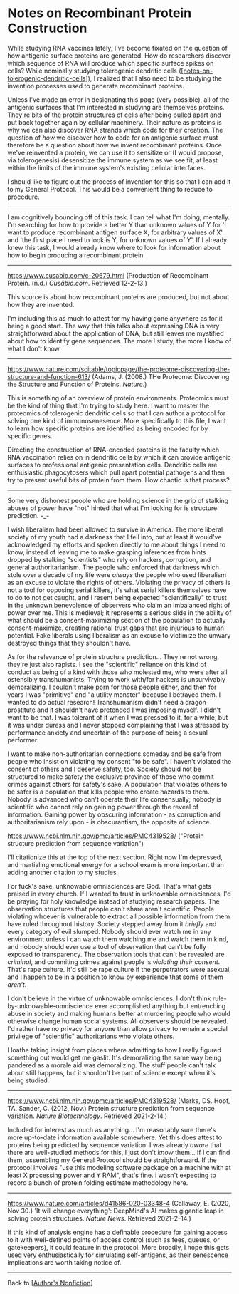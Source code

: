 # Notes on Recombinant Protein Construction

While studying RNA vaccines lately, I've become fixated on the question of how antigenic surface proteins are generated.  How do researchers discover which sequence of RNA will produce which specific surface spikes on cells?  While nominally studying tolerogenic dendritic cells ([[notes-on-tolerogenic-dendritic-cells]]), I realized that I also need to be studying the invention processes used to generate recombinant proteins.

Unless I've made an error in designating this page (very possible), all of the antigenic surfaces that I'm interested in studying are themselves proteins.  They're bits of the protein structures of cells after being pulled apart and put back together again by cellular machinery.  Their nature as proteins is why we can also discover RNA strands which code for their creation.  The question of *how* we discover how to code for an antigenic surface must therefore be a question about how we invent recombinant proteins.  Once we've reinvented a protein, we can use it to sensitize or (I would propose, via tolerogenesis) desensitize the immune system as we see fit, at least within the limits of the immune system's existing cellular interfaces.

I should like to figure out the process of invention for this so that I can add it to my General Protocol.  This would be a convenient thing to reduce to procedure.

---

I am cognitively bouncing off of this task.  I can tell what I'm doing, mentally.  I'm searching for how to provide a better Y than unknown values of Y for 'I want to produce recombinant antigen surface X, for arbitrary values of X' and 'the first place I need to look is Y, for unknown values of Y'.  If I already knew this task, I would already know where to look for information about how to begin producing a recombinant protein.

---
https://www.cusabio.com/c-20679.html (Production of Recombinant Protein.  (n.d.)  *Cusabio.com*.  Retrieved 12-2-13.)

This source is about how recombinant proteins are produced, but not about how they are invented.

I'm including this as much to attest for my having gone anywhere as for it being a good start.  The way that this talks about expressing DNA is very straightforward about the application of DNA, but still leaves me mystified about how to identify gene sequences.  The more I study, the more I know of what I don't know.

---
https://www.nature.com/scitable/topicpage/the-proteome-discovering-the-structure-and-function-613/ (Adams, J.  (2008.)  THe Proteome: Discovering the Structure and Function of Proteins.  *Nature*.)

This is something of an overview of protein environments.  Proteomics must be the kind of thing that I'm trying to study here.  I want to master the proteomics of tolerogenic dendritic cells so that I can author a protocol for solving one kind of immunosenesence.  More specifically to this file, I want to learn how specific proteins are identified as being encoded for by specific genes.

Directing the construction of RNA-encoded proteins is the faculty which RNA vaccination relies on in dendritic cells by which it can provide antigenic surfaces to professional antigenic presentation cells.  Dendritic cells are enthusiastic phagocytosers which pull apart potential pathogens and then try to present useful bits of protein from them.  How chaotic is that process?

---
Some very dishonest people who are holding science in the grip of stalking abuses of power have "not" hinted that what I'm looking for is structure prediction.  -_-

I wish liberalism had been allowed to survive in America.  The more liberal society of my youth had a darkness that I fell into, but at least it would've acknowledged my efforts and spoken directly to me about things I need to know, instead of leaving me to make grasping inferences from hints dropped by stalking "scientists" who rely on hackers, corruption, and general authoritarianism.  The people who enforced that darkness which stole over a decade of my life were *always* the people who used liberalism as an excuse to violate the rights of others.  Violating the privacy of others is not a tool for opposing serial killers, it's what serial killers themselves have to do to not get caught, and I resent being expected "scientifically" to trust in the unknown benevolence of observers who claim an imbalanced right of power over me.  This is medieval; it represents a serious slide in the ability of what should be a consent-maximizing section of the population to actually consent-maximize, creating rational trust gaps that are injurious to human potential.  Fake liberals using liberalism as an excuse to victimize the unwary destroyed things that they shouldn't have.

As for the relevance of protein structure prediction...  They're not wrong, they're just also rapists.  I see the "scientific" reliance on this kind of conduct as being of a kind with those who molested me, who were after all ostensibly transhumanists.  Trying to work with/for hackers is unsurvivably demoralizing.  I couldn't make porn for those people either, and then for years I was "primitive" and "a utility monster" because I betrayed them.  I wanted to do actual research!  Transhumanism didn't need a dragon prostitute and it shouldn't have pretended I was imposing myself.  I didn't want to be that.  I was tolerant of it when I was pressed to it, for a while, but it was under duress and I never stopped complaining that I was stressed by performance anxiety and uncertain of the purpose of being a sexual performer.

I want to make non-authoritarian connections someday and be safe from people who insist on violating my consent "to be safe".  I haven't violated the consent of others and I deserve safety, too.  Society should not be structured to make safety the exclusive province of those who commit crimes against others for safety's sake.  A population that violates others to be safer is a population that kills people who create hazards to them.  Nobody is advanced who can't operate their life consensually; nobody is scientific who cannot rely on gaining power through the reveal of information.  Gaining power by obscuring information - as corruption and authoritarianism rely upon - is obscurantism, the opposite of science.

https://www.ncbi.nlm.nih.gov/pmc/articles/PMC4319528/ ("Protein structure prediction from sequence variation")

I'll citationize this at the top of the next section.  Right now I'm depressed, and martialing emotional energy for a school exam is more important than adding another citation to my studies.

For fuck's sake, unknowable omnisciences are God.  That's what gets praised in every church.  If I wanted to trust in unknowable omnisciences, I'd be praying for holy knowledge instead of studying research papers.  The observation structures that people can't share aren't scientific.  People violating whoever is vulnerable to extract all possible information from them have ruled throughout history.  Society stepped away from it *briefly* and every category of evil slumped.  Nobody should ever watch me in any environment unless I can watch them watching me and watch them in kind, and nobody should ever use a tool of observation that can't be fully exposed to transparency.  The observation tools that can't be revealed are *criminal*, and commiting crimes against people is *violating their consent*.  That's rape culture.  It'd still be rape culture if the perpetrators were asexual, and I happen to be in a position to know by experience that some of them *aren't*.

I don't believe in the virtue of unknowable omnisciences.  I don't think rule-by-unknowable-omniscience ever accomplished anything but entrenching abuse in society and making humans better at murdering people who would otherwise change human social systems.  All observers should be revealed.  I'd rather have no privacy for anyone than allow privacy to remain a special privilege of "scientific" authoritarians who violate others.

I loathe taking insight from places where admitting to how I really figured something out would get me gaslit.  It's demoralizing the same way being pandered as a morale aid was demoralizing.  The stuff people can't talk about still happens, but it shouldn't be part of science except when it's being studied.

---
https://www.ncbi.nlm.nih.gov/pmc/articles/PMC4319528/ (Marks, DS.  Hopf, TA.  Sander, C.  (2012, Nov.)  Protein structure prediction from sequence variation.  *Nature Biotechnology*.  Retrieved 2021-2-14.)

Included for interest as much as anything...  I'm reasonably sure there's more up-to-date information available somewhere.  Yet this does attest to proteins being predicted by sequence variation.  I was already *aware* that there are well-studied methods for this, I just don't *know* them...  If I can find them, assembling my General Protocol should be straightforward.  If the protocol involves "use this modeling software package on a machine with at least X processing power and Y RAM", that's fine.  I wasn't expecting to record a bunch of protein folding estimate methodology here.

---
https://www.nature.com/articles/d41586-020-03348-4 (Callaway, E.  (2020, Nov 30.)  'It will change everything': DeepMind's AI makes gigantic leap in solving protein structures.  *Nature News*.  Retrieved 2021-2-14.)

If this kind of analysis engine has a definable procedure for gaining access to it with well-defined points of access control (such as fees, queues, or gatekeepers), it could feature in the protocol.  More broadly, I hope this gets used very enthusiastically for simulating self-antigens, as their senescence implications are worth taking notice of.

---
Back to [[Author's Nonfiction]]

[//begin]: # "Autogenerated link references for markdown compatibility"
[notes-on-tolerogenic-dendritic-cells]: notes-on-tolerogenic-dendritic-cells.md "Notes on Tolerogenic Dendritic Cells"
[Author's Nonfiction]: authors-nonfiction.md "Author's Nonfiction"
[//end]: # "Autogenerated link references"